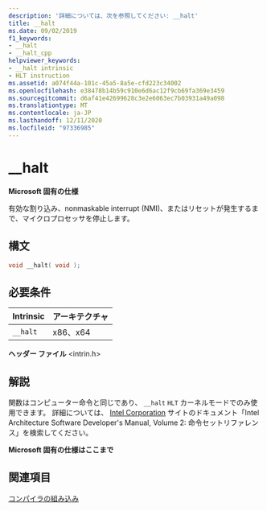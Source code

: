 ```yaml
---
description: '詳細については、次を参照してください: __halt'
title: __halt
ms.date: 09/02/2019
f1_keywords:
- __halt
- __halt_cpp
helpviewer_keywords:
- __halt intrinsic
- HLT instruction
ms.assetid: a074f44a-101c-45a5-8a5e-cfd223c34002
ms.openlocfilehash: e38478b14b59c910e6d6ac12f9cb69fa369e3459
ms.sourcegitcommit: d6af41e42699628c3e2e6063ec7b03931a49a098
ms.translationtype: MT
ms.contentlocale: ja-JP
ms.lasthandoff: 12/11/2020
ms.locfileid: "97336985"
---
```

# <a name="__halt"></a>__halt

**Microsoft 固有の仕様**

有効な割り込み、nonmaskable interrupt (NMI)、またはリセットが発生するまで、マイクロプロセッサを停止します。

## <a name="syntax"></a>構文

```C
void __halt( void );
```

## <a name="requirements"></a>必要条件

|Intrinsic|アーキテクチャ|
|---------------|------------------|
|`__halt`|x86、x64|

**ヘッダー ファイル** \<intrin.h>

## <a name="remarks"></a>解説

関数はコンピューター命令と同じであり、 `__halt` `HLT` カーネルモードでのみ使用できます。 詳細については、 [Intel Corporation](https://software.intel.com/articles/intel-sdm) サイトのドキュメント「Intel Architecture Software Developer's Manual, Volume 2: 命令セットリファレンス」を検索してください。

**Microsoft 固有の仕様はここまで**

## <a name="see-also"></a>関連項目

[コンパイラの組み込み](../intrinsics/compiler-intrinsics.md)

